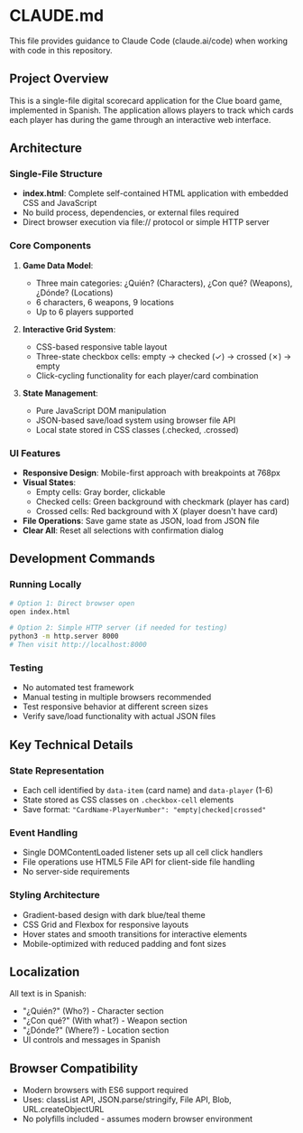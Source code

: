 # CLAUDE.md

This file provides guidance to Claude Code (claude.ai/code) when working with code in this repository.

## Project Overview

This is a single-file digital scorecard application for the Clue board game, implemented in Spanish. The application allows players to track which cards each player has during the game through an interactive web interface.

## Architecture

### Single-File Structure

- **index.html**: Complete self-contained HTML application with embedded CSS and JavaScript
- No build process, dependencies, or external files required
- Direct browser execution via file:// protocol or simple HTTP server

### Core Components

1. **Game Data Model**:
   - Three main categories: ¿Quién? (Characters), ¿Con qué? (Weapons), ¿Dónde? (Locations)
   - 6 characters, 6 weapons, 9 locations
   - Up to 6 players supported

2. **Interactive Grid System**:
   - CSS-based responsive table layout
   - Three-state checkbox cells: empty → checked (✓) → crossed (✗) → empty
   - Click-cycling functionality for each player/card combination

3. **State Management**:
   - Pure JavaScript DOM manipulation
   - JSON-based save/load system using browser file API
   - Local state stored in CSS classes (.checked, .crossed)

### UI Features

- **Responsive Design**: Mobile-first approach with breakpoints at 768px
- **Visual States**:
  - Empty cells: Gray border, clickable
  - Checked cells: Green background with checkmark (player has card)
  - Crossed cells: Red background with X (player doesn't have card)
- **File Operations**: Save game state as JSON, load from JSON file
- **Clear All**: Reset all selections with confirmation dialog

## Development Commands

### Running Locally

```bash
# Option 1: Direct browser open
open index.html

# Option 2: Simple HTTP server (if needed for testing)
python3 -m http.server 8000
# Then visit http://localhost:8000
```

### Testing

- No automated test framework
- Manual testing in multiple browsers recommended
- Test responsive behavior at different screen sizes
- Verify save/load functionality with actual JSON files

## Key Technical Details

### State Representation

- Each cell identified by `data-item` (card name) and `data-player` (1-6)
- State stored as CSS classes on `.checkbox-cell` elements
- Save format: `"CardName-PlayerNumber": "empty|checked|crossed"`

### Event Handling

- Single DOMContentLoaded listener sets up all cell click handlers
- File operations use HTML5 File API for client-side file handling
- No server-side requirements

### Styling Architecture

- Gradient-based design with dark blue/teal theme
- CSS Grid and Flexbox for responsive layouts
- Hover states and smooth transitions for interactive elements
- Mobile-optimized with reduced padding and font sizes

## Localization

All text is in Spanish:

- "¿Quién?" (Who?) - Character section
- "¿Con qué?" (With what?) - Weapon section
- "¿Dónde?" (Where?) - Location section
- UI controls and messages in Spanish

## Browser Compatibility

- Modern browsers with ES6 support required
- Uses: classList API, JSON.parse/stringify, File API, Blob, URL.createObjectURL
- No polyfills included - assumes modern browser environment

